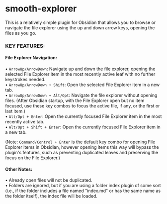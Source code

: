 # smooth-explorer

This is a relatively simple plugin for Obsidian that allows you to browse or navigate the file explorer using the up and down arrow keys, opening the files as you go.  

### KEY FEATURES:

#### File Explorer Navigation:  
• `ArrowUp/ArrowDown`: Navigate up and down the file explorer, opening the selected File Explorer item in the most recently active leaf with no further keystrokes needed.  
• `ArrowUp/ArrowDown + Shift`: Open the selected File Explorer item in a new tab.  
• `ArrowUp/ArrowDown + Alt/Opt`: Navigate the file explorer without opening files. (After Obsidian startup, with the File Explorer open but no item focused, use these key combos to focus the active file, if any, or the first or last item.)   
• `Alt/Opt + Enter`: Open the currently focused File Explorer item in the most recently active tab.  
• `Alt/Opt + Shift + Enter`: Open the currently focused File Explorer item in a new tab.

(Note: `Command/Control + Enter` is the default key combo for opening File Explorer items in Obsidian, however opening items this way will bypass the plugin's features, such as preventing duplicated leaves and preserving the focus on the File Explorer.)

#### Other Notes:
• Already open files will not be duplicated.  
• Folders are ignored, but if you are using a folder index plugin of some sort (i.e., if the folder includes a file named "index.md" or has the same name as the folder itself), the index file will be loaded.  

